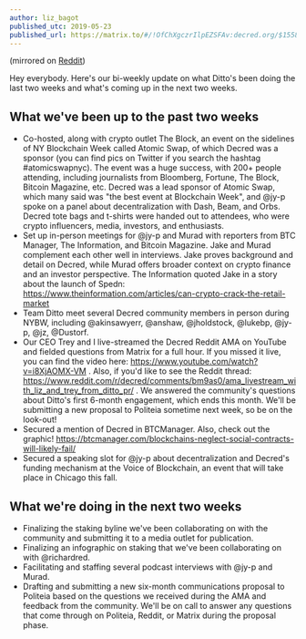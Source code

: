 ```yaml
---
author: liz_bagot
published_utc: 2019-05-23
published_url: https://matrix.to/#/!OfChXgczrIlpEZSFAv:decred.org/$1558648245600zYaQp:decred.org
---
```


(mirrored on [Reddit](https://www.reddit.com/r/decred/comments/btxoju/biweekly_update_on_ditttos_activities/))

Hey everybody. Here's our bi-weekly update on what Ditto's been doing the last two weeks and what's coming up in the next two weeks.

## What we've been up to the past two weeks

- Co-hosted, along with crypto outlet The Block, an event on the sidelines of NY Blockchain Week called Atomic Swap, of which Decred was a sponsor (you can find pics on Twitter if you search the hashtag #atomicswapnyc). The event was a huge success, with 200+ people attending, including journalists from Bloomberg, Fortune, The Block, Bitcoin Magazine, etc. Decred was a lead sponsor of Atomic Swap, which many said was "the best event at Blockchain Week", and @jy-p spoke on a panel about decentralization with Dash, Beam, and Orbs. Decred tote bags and t-shirts were handed out to attendees, who were crypto influencers, media, investors, and enthusiasts.
- Set up in-person meetings for @jy-p and Murad with reporters from BTC Manager, The Information, and Bitcoin Magazine. Jake and Murad complement each other well in interviews. Jake proves background and detail on Decred, while Murad offers broader context on crypto finance and an investor perspective. The Information quoted Jake in a story about the launch of Spedn: https://www.theinformation.com/articles/can-crypto-crack-the-retail-market
- Team Ditto meet several Decred community members in person during NYBW, including @akinsawyerr, @anshaw, @jholdstock, @lukebp, @jy-p, @jz, @Dustorf.
- Our CEO Trey and I live-streamed the Decred Reddit AMA on YouTube and fielded questions from Matrix for a full hour. If you missed it live, you can find the video here: https://www.youtube.com/watch?v=i8XjAOMX-VM . Also, if you'd like to see the Reddit thread: https://www.reddit.com/r/decred/comments/bm9as0/ama_livestream_with_liz_and_trey_from_ditto_pr/ . We answered the community's questions about Ditto's first 6-month engagement, which ends this month. We'll be submitting a new proposal to Politeia sometime next week, so be on the look-out!
- Secured a mention of Decred in BTCManager. Also, check out the graphic! https://btcmanager.com/blockchains-neglect-social-contracts-will-likely-fail/
- Secured a speaking slot for @jy-p about decentralization and Decred's funding mechanism at the Voice of Blockchain, an event that will take place in Chicago this fall.

## What we're doing in the next two weeks

- Finalizing the staking byline we've been collaborating on with the community and submitting it to a media outlet for publication.
- Finalizing an infographic on staking that we've been collaborating on with @richardred.
- Facilitating and staffing several podcast interviews with @jy-p and Murad.
- Drafting and submitting a new six-month communications proposal to Politeia based on the questions we received during the AMA and feedback from the community. We'll be on call to answer any questions that come through on Politeia, Reddit, or Matrix during the proposal phase.
